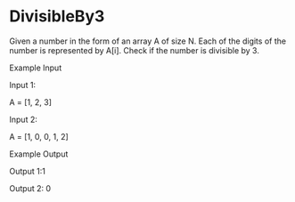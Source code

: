 # DivisibleBy3
Given a number in the form of an array A of size N. Each of the digits of the number is represented by A[i]. Check if the number is divisible by 3.

Example Input

Input 1:

A = [1, 2, 3]

Input 2:

A = [1, 0, 0, 1, 2]


Example Output


Output 1:1

Output 2: 0
